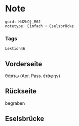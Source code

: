 # Note
```
guid: Hd2hQ}_M0J
notetype: Einfach + Eselsbrücke
```

### Tags
```
Lektion46
```

## Vorderseite
θάπτω (Aor. Pass. ἐτάφην)

## Rückseite
begraben

## Eselsbrücke

